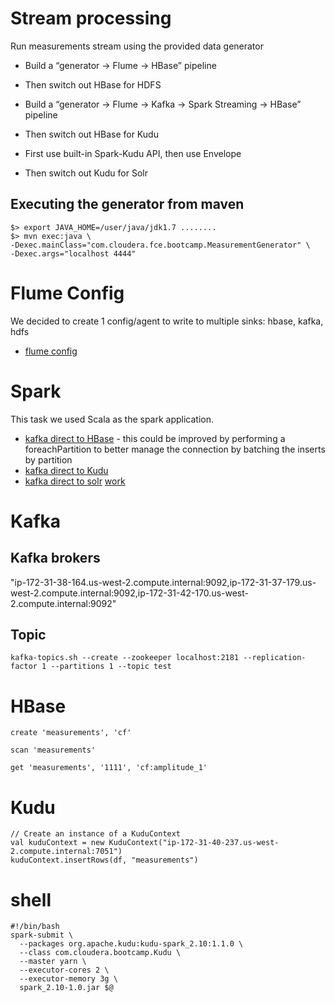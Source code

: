 # Stream processing
Run measurements stream using the provided data generator

* Build a “generator -> Flume -> HBase” pipeline
* Then switch out HBase for HDFS

* Build a “generator -> Flume -> Kafka -> Spark Streaming -> HBase” pipeline
* Then switch out HBase for Kudu
* First use built-in Spark-Kudu API, then use Envelope
* Then switch out Kudu for Solr

## Executing the generator from maven
```
$> export JAVA_HOME=/user/java/jdk1.7 ........
$> mvn exec:java \
-Dexec.mainClass="com.cloudera.fce.bootcamp.MeasurementGenerator" \
-Dexec.args="localhost 4444"
```

# Flume Config
We decided to create 1 config/agent to write to multiple sinks: hbase, kafka, hdfs
* [flume config](flume2.conf)


# Spark
This task we used Scala as the spark application. 

* [kafka direct to HBase](../spark/src/main/scala/com/cloudera/bootcamp/Streaming.scala) - this could be improved by performing a foreachPartition to better manage the connection by batching the inserts by partition
* [kafka direct to Kudu](../spark/src/main/scala/com/cloudera/bootcamp/Kudu.scala)
* [kafka direct to solr](kafka.md) [work](hbase-solr)

# Kafka
## Kafka brokers
"ip-172-31-38-164.us-west-2.compute.internal:9092,ip-172-31-37-179.us-west-2.compute.internal:9092,ip-172-31-42-170.us-west-2.compute.internal:9092"
## Topic
```
kafka-topics.sh --create --zookeeper localhost:2181 --replication-factor 1 --partitions 1 --topic test
```

# HBase
```
create 'measurements', 'cf'
```
```
scan 'measurements'
```
```
get 'measurements', '1111', 'cf:amplitude_1'
```

# Kudu
```
// Create an instance of a KuduContext
val kuduContext = new KuduContext("ip-172-31-40-237.us-west-2.compute.internal:7051")
kuduContext.insertRows(df, "measurements")
```

# shell
```
#!/bin/bash
spark-submit \
  --packages org.apache.kudu:kudu-spark_2.10:1.1.0 \
  --class com.cloudera.bootcamp.Kudu \
  --master yarn \
  --executor-cores 2 \
  --executor-memory 3g \
  spark_2.10-1.0.jar $@
```
